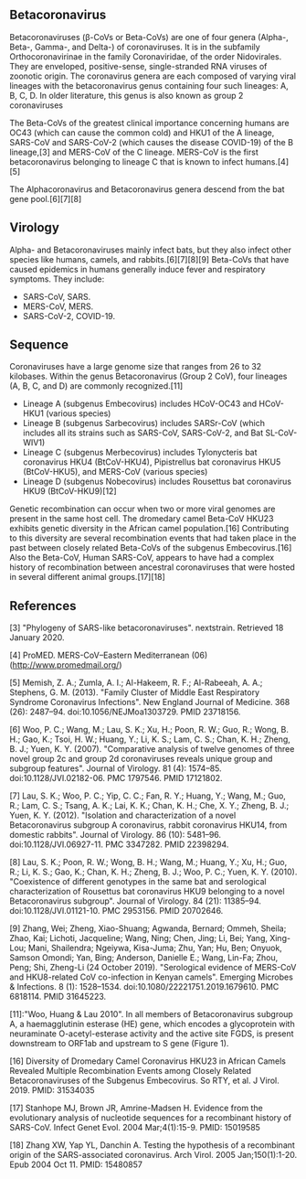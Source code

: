 ## Betacoronavirus


Betacoronaviruses (β-CoVs or Beta-CoVs) are one of four genera (Alpha-, Beta-, Gamma-, and Delta-) of coronaviruses. It is in the subfamily Orthocoronavirinae in the family Coronaviridae, of the order Nidovirales. They are enveloped, positive-sense, single-stranded RNA viruses of zoonotic origin. The coronavirus genera are each composed of varying viral lineages with the betacoronavirus genus containing four such lineages: A, B, C, D. In older literature, this genus is also known as group 2 coronaviruses

The Beta-CoVs of the greatest clinical importance concerning humans are OC43 (which can cause the common cold) and HKU1 of the A lineage, SARS-CoV and SARS-CoV-2 (which causes the disease COVID-19) of the B lineage,[3] and MERS-CoV of the C lineage. MERS-CoV is the first betacoronavirus belonging to lineage C that is known to infect humans.[4][5]

The Alphacoronavirus and Betacoronavirus genera descend from the bat gene pool.[6][7][8]

## Virology


Alpha- and Betacoronaviruses mainly infect bats, but they also infect other species like humans, camels, and rabbits.[6][7][8][9] Beta-CoVs that have caused epidemics in humans generally induce fever and respiratory symptoms. They include:

+ SARS-CoV, SARS.
+ MERS-CoV, MERS.
+ SARS-CoV-2, COVID-19.

## Sequence


Coronaviruses have a large genome size that ranges from 26 to 32 kilobases. Within the genus Betacoronavirus (Group 2 CoV), four lineages (A, B, C, and D) are commonly recognized.[11]

+ Lineage A (subgenus Embecovirus) includes HCoV-OC43 and HCoV-HKU1 (various species)
+ Lineage B (subgenus Sarbecovirus) includes SARSr-CoV (which includes all its strains such as SARS-CoV, SARS-CoV-2, and Bat SL-CoV-WIV1)
+ Lineage C (subgenus Merbecovirus) includes Tylonycteris bat coronavirus HKU4 (BtCoV-HKU4), Pipistrellus bat coronavirus HKU5 (BtCoV-HKU5), and MERS-CoV (various species)
+ Lineage D (subgenus Nobecovirus) includes Rousettus bat coronavirus HKU9 (BtCoV-HKU9)[12]

Genetic recombination can occur when two or more viral genomes are present in the same host cell. The dromedary camel Beta-CoV HKU23 exhibits genetic diversity in the African camel population.[16] Contributing to this diversity are several recombination events that had taken place in the past between closely related Beta-CoVs of the subgenus Embecovirus.[16] Also the Beta-CoV, Human SARS-CoV, appears to have had a complex history of recombination between ancestral coronaviruses that were hosted in several different animal groups.[17][18]


## References


[3] "Phylogeny of SARS-like betacoronaviruses". nextstrain. Retrieved 18 January 2020.

[4] ProMED. MERS-CoV–Eastern Mediterranean (06) (http://www.promedmail.org/)

[5] Memish, Z. A.; Zumla, A. I.; Al-Hakeem, R. F.; Al-Rabeeah, A. A.; Stephens, G. M. (2013). "Family Cluster of Middle East Respiratory Syndrome Coronavirus Infections". New England Journal of Medicine. 368 (26): 2487–94. doi:10.1056/NEJMoa1303729. PMID 23718156.
 
[6] Woo, P. C.; Wang, M.; Lau, S. K.; Xu, H.; Poon, R. W.; Guo, R.; Wong, B. H.; Gao, K.; Tsoi, H. W.; Huang, Y.; Li, K. S.; Lam, C. S.; Chan, K. H.; Zheng, B. J.; Yuen, K. Y. (2007). "Comparative analysis of twelve genomes of three novel group 2c and group 2d coronaviruses reveals unique group and subgroup features". Journal of Virology. 81 (4): 1574–85. doi:10.1128/JVI.02182-06. PMC 1797546. PMID 17121802.

[7] Lau, S. K.; Woo, P. C.; Yip, C. C.; Fan, R. Y.; Huang, Y.; Wang, M.; Guo, R.; Lam, C. S.; Tsang, A. K.; Lai, K. K.; Chan, K. H.; Che, X. Y.; Zheng, B. J.; Yuen, K. Y. (2012). "Isolation and characterization of a novel Betacoronavirus subgroup A coronavirus, rabbit coronavirus HKU14, from domestic rabbits". Journal of Virology. 86 (10): 5481–96. doi:10.1128/JVI.06927-11. PMC 3347282. PMID 22398294.

[8] Lau, S. K.; Poon, R. W.; Wong, B. H.; Wang, M.; Huang, Y.; Xu, H.; Guo, R.; Li, K. S.; Gao, K.; Chan, K. H.; Zheng, B. J.; Woo, P. C.; Yuen, K. Y. (2010). "Coexistence of different genotypes in the same bat and serological characterization of Rousettus bat coronavirus HKU9 belonging to a novel Betacoronavirus subgroup". Journal of Virology. 84 (21): 11385–94. doi:10.1128/JVI.01121-10. PMC 2953156. PMID 20702646.

[9] Zhang, Wei; Zheng, Xiao-Shuang; Agwanda, Bernard; Ommeh, Sheila; Zhao, Kai; Lichoti, Jacqueline; Wang, Ning; Chen, Jing; Li, Bei; Yang, Xing-Lou; Mani, Shailendra; Ngeiywa, Kisa-Juma; Zhu, Yan; Hu, Ben; Onyuok, Samson Omondi; Yan, Bing; Anderson, Danielle E.; Wang, Lin-Fa; Zhou, Peng; Shi, Zheng-Li (24 October 2019). "Serological evidence of MERS-CoV and HKU8-related CoV co-infection in Kenyan camels". Emerging Microbes & Infections. 8 (1): 1528–1534. doi:10.1080/22221751.2019.1679610. PMC 6818114. PMID 31645223.


[11]:"Woo, Huang & Lau 2010". In all members of Betacoronavirus subgroup A, a haemagglutinin esterase (HE) gene, which encodes a glycoprotein with neuraminate O-acetyl-esterase activity and the active site FGDS, is present downstream to ORF1ab and upstream to S gene (Figure 1).

[16] Diversity of Dromedary Camel Coronavirus HKU23 in African Camels Revealed Multiple Recombination Events among Closely Related Betacoronaviruses of the Subgenus Embecovirus. So RTY, et al. J Virol. 2019. PMID: 31534035

[17] Stanhope MJ, Brown JR, Amrine-Madsen H. Evidence from the evolutionary analysis of nucleotide sequences for a recombinant history of SARS-CoV. Infect Genet Evol. 2004 Mar;4(1):15-9. PMID: 15019585

[18] Zhang XW, Yap YL, Danchin A. Testing the hypothesis of a recombinant origin of the SARS-associated coronavirus. Arch Virol. 2005 Jan;150(1):1-20. Epub 2004 Oct 11. PMID: 15480857


